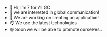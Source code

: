 - 👋 Hi, I’m 7 for All GC
- 👀 we are interested in global communication!
- 🌱 We are working on creating an application!
- 📫 We use the latest technologies
- 😄 Soon we will be able to promote ourselves..
<!---
7forGC/7forGC is a ✨ special ✨ repository because its `README.md` (this file) appears on your GitHub profile.
You can click the Preview link to take a look at your changes.
--->
